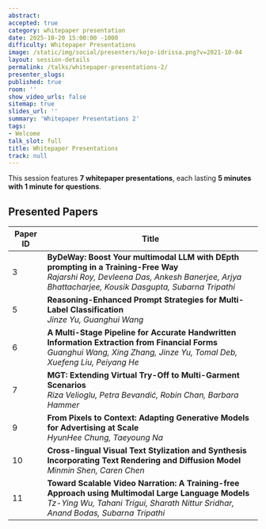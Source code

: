 ```yaml
---
abstract:
accepted: true
category: whitepaper presentation
date: 2025-10-20 15:00:00 -1000
difficulty: Whitepaper Presentations
image: /static/img/social/presenters/kojo-idrissa.png?v=2021-10-04
layout: session-details
permalink: /talks/whitepaper-presentations-2/
presenter_slugs:
published: true
room: ''
show_video_urls: false
sitemap: true
slides_url: ''
summary: 'Whitepaper Presentations 2'
tags:
- Welcome
talk_slot: full
title: Whitepaper Presentations
track: null
---
```


This session features **7 whitepaper presentations**, each lasting **5 minutes with 1 minute for questions**.

## Presented Papers

| Paper ID | Title |
|----------|-------|
| 3       | **ByDeWay: Boost Your multimodal LLM with DEpth prompting in a Training-Free Way**<br/>*Rajarshi Roy, Devleena Das, Ankesh Banerjee, Arjya Bhattacharjee, Kousik Dasgupta, Subarna Tripathi* |
| 5       | **Reasoning-Enhanced Prompt Strategies for Multi-Label Classification**<br/>*Jinze Yu, Guanghui Wang* |
| 6        | **A Multi-Stage Pipeline for Accurate Handwritten Information Extraction from Financial Forms**<br/>*Guanghui Wang, Xing Zhang, Jinze Yu, Tomal Deb, Xuefeng Liu, Peiyang He* |
| 7       | **MGT: Extending Virtual Try-Off to Multi-Garment Scenarios**<br/>*Riza Velioglu, Petra Bevandić, Robin Chan, Barbara Hammer* |
| 9       | **From Pixels to Context: Adapting Generative Models for Advertising at Scale**<br/>*HyunHee Chung, Taeyoung Na* |
| 10        | **Cross-lingual Visual Text Stylization and Synthesis Incorporating Text Rendering and Diffusion Model**<br/>*Minmin Shen, Caren Chen* |
| 11       | **Toward Scalable Video Narration: A Training-free Approach using Multimodal Large Language Models**<br/>*Tz-Ying Wu, Tahani Trigui, Sharath Nittur Sridhar, Anand Bodas, Subarna Tripathi* |
